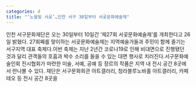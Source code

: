 ```yaml
---
categories: d
title: "‘노을빛 서곶’…인천 서구 30일부터 서곶문화예술제"
---
```

인천 서구문화재단은 오는 30일부터 10일간 ‘제27회 서곶문화예술제’를 개최한다고 26일 밝혔다. 27회째를 맞이하는 서곶문화예술제는 지역예술가들과 주민이 함께 즐기는 서구지역 대표 축제다.이번 축제는 지난 2년간 코로나19로 인해 비대면으로 진행됐던 것과 달리 관객들의 호흡과 박수 소리를 들을 수 있는 대면 행사로 치러진다.서구문화예술인회 전시협회가 마련한 미술, 서예, 공예 등 장르의 작품은 지역 내 전시 공간 8곳에서 만나볼 수 있다. 재단은 서구문화회관 아트갤러리, 청라블루노바홀 아트갤러리, 카페테오 등 전시 공간 8곳을 